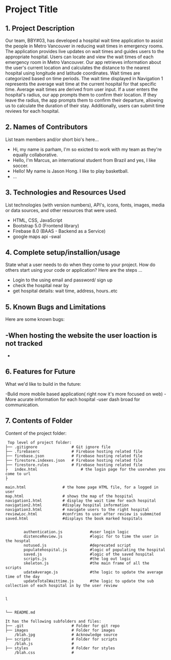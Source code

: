 # Project Title

## 1. Project Description

Our team, BBY#03, has developed a hospital wait time application to assist the people in Metro Vancouver in reducing wait times in emergency rooms. The application provides live updates on wait times and guides users to the appropriate hospital. Users can locate and view the wait times of each emergency room in Metro Vancouver. Our app retrieves information about the user's current location and calculates the distance to the nearest hospital using longitude and latitude coordinates. Wait times are categorized based on time periods. The wait time displayed in Navigation 1 represents the average wait time at the current hospital for that specific time. Average wait times are derived from user input. If a user enters the hospital's radius, our app prompts them to confirm their location. If they leave the radius, the app prompts them to confirm their departure, allowing us to calculate the duration of their stay. Additionally, users can submit time reviews for each hospital.

## 2. Names of Contributors

List team members and/or short bio's here...

- Hi, my name is parham, I'm so exicted to work with my team as they're equally collaborative.
- Hello, I'm Marcus, an international student from Brazil and yes, I like soccer.
- Hello! My name is Jason Hong. I like to play basketball.
- ...

## 3. Technologies and Resources Used

List technologies (with version numbers), API's, icons, fonts, images, media or data sources, and other resources that were used.

- HTML, CSS, JavaScript
- Bootstrap 5.0 (Frontend library)
- Firebase 8.0 (BAAS - Backend as a Service)
- google maps api
-swal

## 4. Complete setup/installion/usage

State what a user needs to do when they come to your project. How do others start using your code or application?
Here are the steps ...

- Login to the using email and password/ sign up
- check the hospital near by 
- get hospital details: wait time, address, hours..etc

## 5. Known Bugs and Limitations

Here are some known bugs:

-When hosting the website the user loaction is not tracked
-
-

## 6. Features for Future

What we'd like to build in the future:

-Bulid more mobile based application( right now it's more focused on web)
-More acurate information for each hospital
-user dash broad for communication.

## 7. Contents of Folder

Content of the project folder:

```
 Top level of project folder:
├── .gitignore               # Git ignore file
├── .firebaserc              # Firebase hosting related file
├── firebase.json            # Firebase hosting related file
├── firestore.indexes.json   # Firebase hosting related file
├── firestore.rules          # Firebase hosting related file
├   index.html                   # the login page for the userwhen you come to url
├

main.html                # the home page HTML file, for a logged in user
map.html                 # shows the map of the hospital
navigation1.html         # display the wait time for each hospital
navigation2.html         #display hospital information
navigation3.html         # navigate users to the right hospital
reviewLoc.html           #confrims to user after review is submmited 
saved.html               #displays the book marked hospitals
        
        
        authentication.js            #user login logic 
        distenceReview.js            #logic for to time the user in the hosptal 
        notused.js                   #deprecated script
        populatehospital.js          #logic of populating the hospital
        saved.js                     #logic of the saved hospital
        scripts.js                   #the log out logic
        skeleton.js                  #the main frame of all the scripts
        udateAverage.js              #the logic to update the average time of the day
        updateTotalWaittime.js       #the logic to update the sub collection of each hospital in by the user review


l


└── README.md

It has the following subfolders and files:
├── .git                     # Folder for git repo
├── images                   # Folder for images
    /blah.jpg                # Acknowledge source
├── scripts                  # Folder for scripts
    /blah.js                 #
├── styles                   # Folder for styles
    /blah.css                #



```
